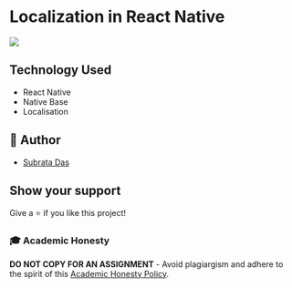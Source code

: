 # Localization in React Native

![](https://firebasestorage.googleapis.com/v0/b/mymasai-school.appspot.com/o/project_files%2FLocalization.gif?alt=media&token=e6623d17-cb42-40ab-8469-17aa84443c5c)


## Technology Used

- React Native
- Native Base
- Localisation

## 👋 Author

- [Subrata Das](https://github.com/subratsir)

## Show your support

Give a ⭐️ if you like this project!

### 🎓 Academic Honesty

**DO NOT COPY FOR AN ASSIGNMENT** - Avoid plagiargism and adhere to the spirit of this [Academic Honesty Policy](https://www.freecodecamp.org/news/academic-honesty-policy/).
